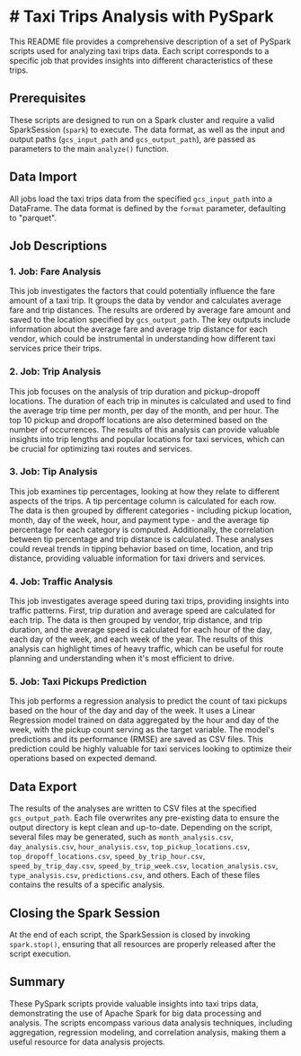 # # Taxi Trips Analysis with PySpark

This README file provides a comprehensive description of a set of PySpark scripts used for analyzing taxi trips data. Each script corresponds to a specific job that provides insights into different characteristics of these trips.

## Prerequisites

These scripts are designed to run on a Spark cluster and require a valid SparkSession (`spark`) to execute. The data format, as well as the input and output paths (`gcs_input_path` and `gcs_output_path`), are passed as parameters to the main `analyze()` function. 

## Data Import

All jobs load the taxi trips data from the specified `gcs_input_path` into a DataFrame. The data format is defined by the `format` parameter, defaulting to "parquet".

## Job Descriptions

### 1. Job: Fare Analysis

This job investigates the factors that could potentially influence the fare amount of a taxi trip. It groups the data by vendor and calculates average fare and trip distances. The results are ordered by average fare amount and saved to the location specified by `gcs_output_path`. The key outputs include information about the average fare and average trip distance for each vendor, which could be instrumental in understanding how different taxi services price their trips.

### 2. Job: Trip Analysis

This job focuses on the analysis of trip duration and pickup-dropoff locations. The duration of each trip in minutes is calculated and used to find the average trip time per month, per day of the month, and per hour. The top 10 pickup and dropoff locations are also determined based on the number of occurrences. The results of this analysis can provide valuable insights into trip lengths and popular locations for taxi services, which can be crucial for optimizing taxi routes and services.

### 3. Job: Tip Analysis

This job examines tip percentages, looking at how they relate to different aspects of the trips. A tip percentage column is calculated for each row. The data is then grouped by different categories - including pickup location, month, day of the week, hour, and payment type - and the average tip percentage for each category is computed. Additionally, the correlation between tip percentage and trip distance is calculated. These analyses could reveal trends in tipping behavior based on time, location, and trip distance, providing valuable information for taxi drivers and services.

### 4. Job: Traffic Analysis

This job investigates average speed during taxi trips, providing insights into traffic patterns. First, trip duration and average speed are calculated for each trip. The data is then grouped by vendor, trip distance, and trip duration, and the average speed is calculated for each hour of the day, each day of the week, and each week of the year. The results of this analysis can highlight times of heavy traffic, which can be useful for route planning and understanding when it's most efficient to drive.

### 5. Job: Taxi Pickups Prediction

This job performs a regression analysis to predict the count of taxi pickups based on the hour of the day and day of the week. It uses a Linear Regression model trained on data aggregated by the hour and day of the week, with the pickup count serving as the target variable. The model's predictions and its performance (RMSE) are saved as CSV files. This prediction could be highly valuable for taxi services looking to optimize their operations based on expected demand.

## Data Export

The results of the analyses are written to CSV files at the specified `gcs_output_path`. Each file overwrites any pre-existing data to ensure the output directory is kept clean and up-to-date. Depending on the script, several files may be generated, such as `month_analysis.csv`, `day_analysis.csv`, `hour_analysis.csv`, `top_pickup_locations.csv`, `top_dropoff_locations.csv`, `speed_by_trip_hour.csv`, `speed_by_trip_day.csv`, `speed_by_trip_week.csv`, `location_analysis.csv`, `type_analysis.csv`, `predictions.csv`, and others. Each of these files contains the results of a specific analysis.

## Closing the Spark Session

At the end of each script, the SparkSession is closed by invoking `spark.stop()`, ensuring that all resources are properly released after the script execution.

## Summary

These PySpark scripts provide valuable insights into taxi trips data, demonstrating the use of Apache Spark for big data processing and analysis. The scripts encompass various data analysis techniques, including aggregation, regression modeling, and correlation analysis, making them a useful resource for data analysis projects.
